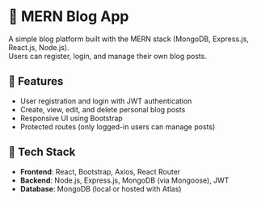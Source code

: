 # 📝 MERN Blog App

A simple blog platform built with the MERN stack (MongoDB, Express.js, React.js, Node.js).  
Users can register, login, and manage their own blog posts.

## 🚀 Features

- User registration and login with JWT authentication
- Create, view, edit, and delete personal blog posts
- Responsive UI using Bootstrap
- Protected routes (only logged-in users can manage posts)

## 🔧 Tech Stack

- **Frontend**: React, Bootstrap, Axios, React Router
- **Backend**: Node.js, Express.js, MongoDB (via Mongoose), JWT
- **Database**: MongoDB (local or hosted with Atlas)

